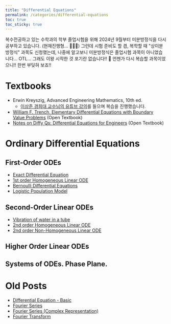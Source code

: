 ```yaml
---
title: "Differential Equations"
permalink: /categories/differential-equations
toc: true
toc_sticky: true
---
```


복수전공하고 있는 수학과의 학부 졸업시험을 위해 2024년 9월부터 미분방정식을 다시 공부하고 있습니다. (현재진행형... 🏃‍♂️‍➡️) 그런데 시험 준비도 할 겸, 복학할 때 "상미분방정식" 과목도 신청했는데, 나중에 알고보니 미분방정식은 졸업시험 과목이 아니었습니다... OTL... 그래도 이왕 시작한 것 포기란 없습니다!! 💪 언젠가 다시 복습할 과목이었으니!! 한번 부딪혀 보죠!!

# Textbooks

- Erwin Kreyszig, Advanced Engineering Mathematics, 10th ed.
  - [이상준 경희대 교수님의 유튜브 강의](https://www.youtube.com/playlist?list=PLaqQvlCBe8vJSkha_-G0uCV2c1aXTs8i9)를 들으며 복습을 진행했습니다.
- [William F. Trench, Elementary Differential Equations with Boundary Value Problems](https://digitalcommons.trinity.edu/mono/9/) (Open Textbook)
- [Notes on Diffy Qs: Differential Equations for Engineers](https://open.umn.edu/opentextbooks/textbooks/notes-on-diffy-qs-differential-equations-for-engineers) (Open Textbook)

# Ordinary Differential Equations

## First-Order ODEs

- [Exact Differential Equation](/2024/09/10/exact-differential-equation/)
- [1st order Homogeneous Linear ODE](/2024/09/11/1st-order-homogeneous-linear-ode/)
- [Bernoulli Differential Equations](/2024/09/12/bernoulli-differential-equations/)
- [Logistic Population Model](/2024/09/24/logistic-population-model/)


## Second-Order Linear ODEs

- [Vibration of water in a tube](/2024/09/23/vibrating-u-shape-tube/)
- [2nd order Homogeneous Linear ODE](/2024/09/30/2nd-order-homogeneous-lienar-ode/)
- [2nd order Non-Homogeneous Linear ODE](/2024/10/01/2nd-order-non-homogeneous-linear-ode/)

## Higher Order Linear ODEs

## Systems of ODEs. Phase Plane.



# Old Posts

- [Differential Equation - Basic](/2021/03/29/differential-equation-basic/)
- [Fourier Series](/2021/06/08/fourier-series/)
- [Fourier Series (Complex Representation)](/2021/06/09/fourier-series-complex-representation/)
- [Fourier Transform](/2021/06/10/fourier-transform/)
